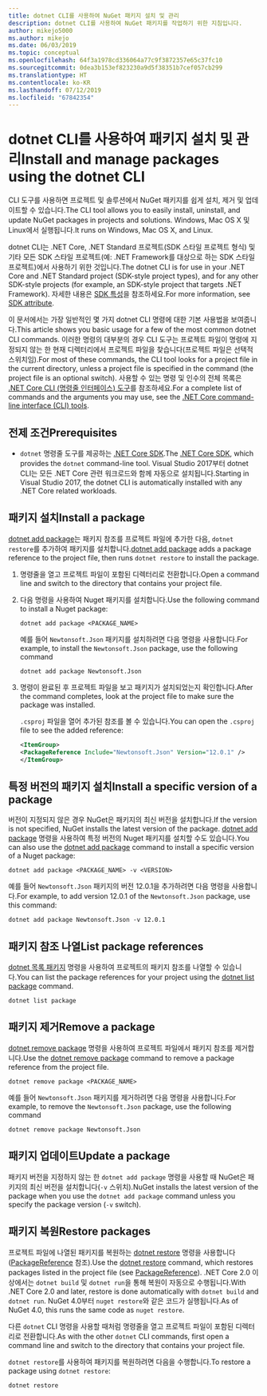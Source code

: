 ```yaml
---
title: dotnet CLI를 사용하여 NuGet 패키지 설치 및 관리
description: dotnet CLI를 사용하여 NuGet 패키지를 작업하기 위한 지침입니다.
author: mikejo5000
ms.author: mikejo
ms.date: 06/03/2019
ms.topic: conceptual
ms.openlocfilehash: 64f3a1978cd336064a77c9f3872357e65c37fc10
ms.sourcegitcommit: 0dea3b153ef823230a9d5f38351b7cef057cb299
ms.translationtype: HT
ms.contentlocale: ko-KR
ms.lasthandoff: 07/12/2019
ms.locfileid: "67842354"
---
```

# <a name="install-and-manage-packages-using-the-dotnet-cli"></a><span data-ttu-id="f8819-103">dotnet CLI를 사용하여 패키지 설치 및 관리</span><span class="sxs-lookup"><span data-stu-id="f8819-103">Install and manage packages using the dotnet CLI</span></span>

<span data-ttu-id="f8819-104">CLI 도구를 사용하면 프로젝트 및 솔루션에서 NuGet 패키지를 쉽게 설치, 제거 및 업데이트할 수 있습니다.</span><span class="sxs-lookup"><span data-stu-id="f8819-104">The CLI tool allows you to easily install, uninstall, and update NuGet packages in projects and solutions.</span></span> <span data-ttu-id="f8819-105">Windows, Mac OS X 및 Linux에서 실행됩니다.</span><span class="sxs-lookup"><span data-stu-id="f8819-105">It runs on Windows, Mac OS X, and Linux.</span></span>

<span data-ttu-id="f8819-106">dotnet CLI는 .NET Core, .NET Standard 프로젝트(SDK 스타일 프로젝트 형식) 및 기타 모든 SDK 스타일 프로젝트(예: .NET Framework를 대상으로 하는 SDK 스타일 프로젝트)에서 사용하기 위한 것입니다.</span><span class="sxs-lookup"><span data-stu-id="f8819-106">The dotnet CLI is for use in your .NET Core and .NET Standard project (SDK-style project types), and for any other SDK-style projects (for example, an SDK-style project that targets .NET Framework).</span></span> <span data-ttu-id="f8819-107">자세한 내용은 [SDK 특성](/dotnet/core/tools/csproj#additions)을 참조하세요.</span><span class="sxs-lookup"><span data-stu-id="f8819-107">For more information, see [SDK attribute](/dotnet/core/tools/csproj#additions).</span></span>

<span data-ttu-id="f8819-108">이 문서에서는 가장 일반적인 몇 가지 dotnet CLI 명령에 대한 기본 사용법을 보여줍니다.</span><span class="sxs-lookup"><span data-stu-id="f8819-108">This article shows you basic usage for a few of the most common dotnet CLI commands.</span></span> <span data-ttu-id="f8819-109">이러한 명령의 대부분의 경우 CLI 도구는 프로젝트 파일이 명령에 지정되지 않는 한 현재 디렉터리에서 프로젝트 파일을 찾습니다(프로젝트 파일은 선택적 스위치임).</span><span class="sxs-lookup"><span data-stu-id="f8819-109">For most of these commands, the CLI tool looks for a project file in the current directory, unless a project file is specified in the command (the project file is an optional switch).</span></span> <span data-ttu-id="f8819-110">사용할 수 있는 명령 및 인수의 전체 목록은 [.NET Core CLI (명령줄 인터페이스) 도구](../tools/dotnet-commands.md)를 참조하세요.</span><span class="sxs-lookup"><span data-stu-id="f8819-110">For a complete list of commands and the arguments you may use, see the [.NET Core command-line interface (CLI) tools](../tools/dotnet-commands.md).</span></span>

## <a name="prerequisites"></a><span data-ttu-id="f8819-111">전제 조건</span><span class="sxs-lookup"><span data-stu-id="f8819-111">Prerequisites</span></span>

- <span data-ttu-id="f8819-112">`dotnet` 명령줄 도구를 제공하는 [.NET Core SDK](https://www.microsoft.com/net/download/).</span><span class="sxs-lookup"><span data-stu-id="f8819-112">The [.NET Core SDK](https://www.microsoft.com/net/download/), which provides the `dotnet` command-line tool.</span></span> <span data-ttu-id="f8819-113">Visual Studio 2017부터 dotnet CLI는 모든 .NET Core 관련 워크로드와 함께 자동으로 설치됩니다.</span><span class="sxs-lookup"><span data-stu-id="f8819-113">Starting in Visual Studio 2017, the dotnet CLI is automatically installed with any .NET Core related workloads.</span></span>

## <a name="install-a-package"></a><span data-ttu-id="f8819-114">패키지 설치</span><span class="sxs-lookup"><span data-stu-id="f8819-114">Install a package</span></span>

<span data-ttu-id="f8819-115">[dotnet add package](/dotnet/core/tools/dotnet-add-package?tabs=netcore2x)는 패키지 참조를 프로젝트 파일에 추가한 다음, `dotnet restore`를 추가하여 패키지를 설치합니다.</span><span class="sxs-lookup"><span data-stu-id="f8819-115">[dotnet add package](/dotnet/core/tools/dotnet-add-package?tabs=netcore2x) adds a package reference to the project file, then runs `dotnet restore` to install the package.</span></span>

1. <span data-ttu-id="f8819-116">명령줄을 열고 프로젝트 파일이 포함된 디렉터리로 전환합니다.</span><span class="sxs-lookup"><span data-stu-id="f8819-116">Open a command line and switch to the directory that contains your project file.</span></span>

2. <span data-ttu-id="f8819-117">다음 명령을 사용하여 Nuget 패키지를 설치합니다.</span><span class="sxs-lookup"><span data-stu-id="f8819-117">Use the following command to install a Nuget package:</span></span>

    ```cli
    dotnet add package <PACKAGE_NAME>
    ```

    <span data-ttu-id="f8819-118">예를 들어 `Newtonsoft.Json` 패키지를 설치하려면 다음 명령을 사용합니다.</span><span class="sxs-lookup"><span data-stu-id="f8819-118">For example, to install the `Newtonsoft.Json` package, use the following command</span></span>

    ```cli
    dotnet add package Newtonsoft.Json
    ```

3. <span data-ttu-id="f8819-119">명령이 완료된 후 프로젝트 파일을 보고 패키지가 설치되었는지 확인합니다.</span><span class="sxs-lookup"><span data-stu-id="f8819-119">After the command completes, look at the project file to make sure the package was installed.</span></span>

   <span data-ttu-id="f8819-120">`.csproj` 파일을 열어 추가된 참조를 볼 수 있습니다.</span><span class="sxs-lookup"><span data-stu-id="f8819-120">You can open the `.csproj` file to see the added reference:</span></span>

    ```xml
   <ItemGroup>
    <PackageReference Include="Newtonsoft.Json" Version="12.0.1" />
   </ItemGroup>
    ```

## <a name="install-a-specific-version-of-a-package"></a><span data-ttu-id="f8819-121">특정 버전의 패키지 설치</span><span class="sxs-lookup"><span data-stu-id="f8819-121">Install a specific version of a package</span></span>

<span data-ttu-id="f8819-122">버전이 지정되지 않은 경우 NuGet은 패키지의 최신 버전을 설치합니다.</span><span class="sxs-lookup"><span data-stu-id="f8819-122">If the version is not specified, NuGet installs the latest version of the package.</span></span> <span data-ttu-id="f8819-123">[dotnet add package](/dotnet/core/tools/dotnet-add-package?tabs=netcore2x) 명령을 사용하여 특정 버전의 Nuget 패키지를 설치할 수도 있습니다.</span><span class="sxs-lookup"><span data-stu-id="f8819-123">You can also use the [dotnet add package](/dotnet/core/tools/dotnet-add-package?tabs=netcore2x) command to install a specific version of a Nuget package:</span></span>

```cli
dotnet add package <PACKAGE_NAME> -v <VERSION>
```

<span data-ttu-id="f8819-124">예를 들어 `Newtonsoft.Json` 패키지의 버전 12.0.1을 추가하려면 다음 명령을 사용합니다.</span><span class="sxs-lookup"><span data-stu-id="f8819-124">For example, to add version 12.0.1 of the `Newtonsoft.Json` package, use this command:</span></span>

```cli
dotnet add package Newtonsoft.Json -v 12.0.1
```

## <a name="list-package-references"></a><span data-ttu-id="f8819-125">패키지 참조 나열</span><span class="sxs-lookup"><span data-stu-id="f8819-125">List package references</span></span>

<span data-ttu-id="f8819-126">[dotnet 목록 패키지](/dotnet/core/tools/dotnet-list-package?tabs=netcore2x) 명령을 사용하여 프로젝트의 패키지 참조를 나열할 수 있습니다.</span><span class="sxs-lookup"><span data-stu-id="f8819-126">You can list the package references for your project using the [dotnet list package](/dotnet/core/tools/dotnet-list-package?tabs=netcore2x) command.</span></span>

```cli
dotnet list package
```

## <a name="remove-a-package"></a><span data-ttu-id="f8819-127">패키지 제거</span><span class="sxs-lookup"><span data-stu-id="f8819-127">Remove a package</span></span>

<span data-ttu-id="f8819-128">[dotnet remove package](/dotnet/core/tools/dotnet-remove-package?tabs=netcore2x) 명령을 사용하여 프로젝트 파일에서 패키지 참조를 제거합니다.</span><span class="sxs-lookup"><span data-stu-id="f8819-128">Use the [dotnet remove package](/dotnet/core/tools/dotnet-remove-package?tabs=netcore2x) command to remove a package reference from the project file.</span></span>

```cli
dotnet remove package <PACKAGE_NAME>
```

<span data-ttu-id="f8819-129">예를 들어 `Newtonsoft.Json` 패키지를 제거하려면 다음 명령을 사용합니다.</span><span class="sxs-lookup"><span data-stu-id="f8819-129">For example, to remove the `Newtonsoft.Json` package, use the following command</span></span>

```cli
dotnet remove package Newtonsoft.Json
```

## <a name="update-a-package"></a><span data-ttu-id="f8819-130">패키지 업데이트</span><span class="sxs-lookup"><span data-stu-id="f8819-130">Update a package</span></span>

<span data-ttu-id="f8819-131">패키지 버전을 지정하지 않는 한 `dotnet add package` 명령을 사용할 때 NuGet은 패키지의 최신 버전을 설치합니다(`-v` 스위치).</span><span class="sxs-lookup"><span data-stu-id="f8819-131">NuGet installs the latest version of the package when you use the `dotnet add package` command unless you specify the package version (`-v` switch).</span></span>

## <a name="restore-packages"></a><span data-ttu-id="f8819-132">패키지 복원</span><span class="sxs-lookup"><span data-stu-id="f8819-132">Restore packages</span></span>

<span data-ttu-id="f8819-133">프로젝트 파일에 나열된 패키지를 복원하는 [dotnet restore](/dotnet/core/tools/dotnet-restore?tabs=netcore2x) 명령을 사용합니다([PackageReference](../consume-packages/package-references-in-project-files.md) 참조).</span><span class="sxs-lookup"><span data-stu-id="f8819-133">Use the [dotnet restore](/dotnet/core/tools/dotnet-restore?tabs=netcore2x) command, which restores packages listed in the project file (see [PackageReference](../consume-packages/package-references-in-project-files.md)).</span></span> <span data-ttu-id="f8819-134">.NET Core 2.0 이상에서는 `dotnet build` 및 `dotnet run`을 통해 복원이 자동으로 수행됩니다.</span><span class="sxs-lookup"><span data-stu-id="f8819-134">With .NET Core 2.0 and later, restore is done automatically with `dotnet build` and `dotnet run`.</span></span> <span data-ttu-id="f8819-135">NuGet 4.0부터 `nuget restore`와 같은 코드가 실행됩니다.</span><span class="sxs-lookup"><span data-stu-id="f8819-135">As of NuGet 4.0, this runs the same code as `nuget restore`.</span></span>

<span data-ttu-id="f8819-136">다른 `dotnet` CLI 명령을 사용할 때처럼 명령줄을 열고 프로젝트 파일이 포함된 디렉터리로 전환합니다.</span><span class="sxs-lookup"><span data-stu-id="f8819-136">As with the other `dotnet` CLI commands, first open a command line and switch to the directory that contains your project file.</span></span>

<span data-ttu-id="f8819-137">`dotnet restore`를 사용하여 패키지를 복원하려면 다음을 수행합니다.</span><span class="sxs-lookup"><span data-stu-id="f8819-137">To restore a package using `dotnet restore`:</span></span>

```cli
dotnet restore 
```
